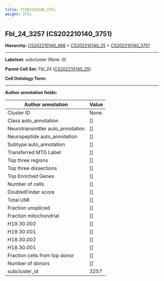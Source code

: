 ```yaml
---
title: CS202210140_3751
weight: 3751
---
```

## Fbl_24_3257 (CS202210140_3751)
<b>Hierarchy: </b>
[CS202210140_466](../CS202210140_466) >
[CS202210140_25](../CS202210140_25) >
[CS202210140_3751](../CS202210140_3751)

---


**Labelset:** subcluster (Rank: 0)

**Parent Cell Set:** Fbl_24 ([CS202210140_25](../CS202210140_25))



**Cell Ontology Term:** 

[MARKER GENES.]: #


---

[TRANSFERRED ANNOTATIONS.]: #


[AUTHOR ANNOTATION FIELDS.]: #


**Author annotation fields:**

| Author annotation | Value |
|-------------------|-------|
|Cluster ID|None|
|Class auto_annotation|[]|
|Neurotransmitter auto_annotation|[]|
|Neuropeptide auto_annotation|[]|
|Subtype auto_annotation|[]|
|Transferred MTG Label|[]|
|Top three regions|[]|
|Top three dissections|[]|
|Top Enriched Genes|[]|
|Number of cells|[]|
|DoubletFinder score|[]|
|Total UMI|[]|
|Fraction unspliced|[]|
|Fraction mitochondrial|[]|
|H19.30.002|[]|
|H19.30.001|[]|
|H18.30.002|[]|
|H18.30.001|[]|
|Fraction cells from top donor|[]|
|Number of donors|[]|
|subcluster_id|3257|
